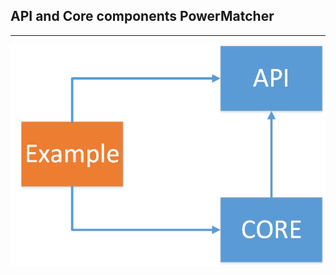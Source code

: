 API and Core components PowerMatcher
-----------------------------------

***



![](APIandCOREPM.png)
